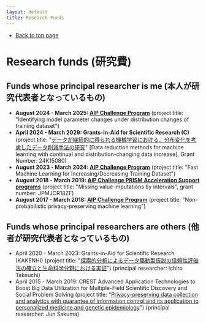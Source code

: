 ```yaml
---
layout: default
title: Research Funds
---
```


-   [Back to top page](../)

# Research funds (研究費)

## Funds whose principal researcher is me (本人が研究代表者となっているもの)

-   **August 2024 - March 2025: [AIP Challenge Program](https://www.jst.go.jp/kisoken/aip/program/wakate/challenge/list2024.html)** (project title: "Identifying model parameter changes under distribution changes of training dataset")
-   **April 2024 - March 2029: Grants-in-Aid for Scientific Research (C)** (project title: "[データが継続的に得られる機械学習における、分布変化を考慮したデータ削減手法の研究](https://kaken.nii.ac.jp/en/grant/KAKENHI-PROJECT-24K15080/)" [Data reduction methods for machine learning with continual and distribution-changing data increase], Grant Number: 24K15080)
-   **August 2023 - March 2024: [AIP Challenge Program](https://www.jst.go.jp/kisoken/aip/program/wakate/challenge/list2023.html)** (project title: "Fast Machine Learning for Increasing/Decreasing Training Dataset")
-   **August 2018 - March 2019: [AIP Challenge PRISM Acceleration Support programs](https://www.jst.go.jp/kisoken/aip/program/wakate/prism/index.html)** (project title: "Missing value imputations by intervals", grant number: JPMJCR18ZF)
-   **August 2017 - March 2018: [AIP Challenge Program](https://www.jst.go.jp/kisoken/aip/program/wakate/challenge/list2017.html)** (project title: "Non-probabilistic privacy-preserving machine learning")

## Funds whose principal researchers are others (他者が研究代表者となっているもの)

-   April 2020 - March 2023: Grants-in-Aid for Scientific Research (KAKENHI) (project title: "[探索的分析によるデータ駆動型仮説の信頼性評価法の確立と生命科学分野における実証](https://kaken.nii.ac.jp/en/grant/KAKENHI-PROJECT-20H00601/)") (principal researcher: Ichiro Takeuchi)
-   April 2015 - March 2019: CREST Advanced Application Technologies to Boost Big Data Utilization for Multiple-Field Scientific Discovery and Social Problem Solving (project title: "[Privacy-preserving data collection and analytics with guarantee of information control and its application to personalized medicine and genetic epidemiology](https://www.jst.go.jp/kisoken/crest/en/project/1111081/13418089.html)") (principal researcher: Jun Sakuma)
